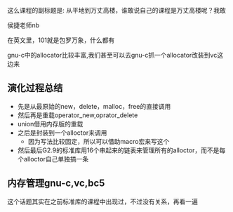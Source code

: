 这么课程的副标题是: 从平地到万丈高楼，谁敢说自己的课程是万丈高楼呢？我敢

侯捷老师nb

在英文里，101就是包罗万象，什么都有


gnu-c中的allocator比较丰富,我们甚至可以去gnu-c抓一个allocator改装到vc这边来

## 演化过程总结
- 先是从最原始的new，delete，malloc，free的直接调用
- 然后再是重载operator_new,oprator_delete
- union借用内存版的重载
- 之后是封装到一个alloctor来调用
  - 因为写法比较固定，所以可以借助macro宏来写这个
- 然后最后G2.9的标准库用16个串起来的链表来管理所有的alloctor，而不是每个alloctor自己单独搞一条


## 内存管理gnu-c,vc,bc5
这个话题其实在之前标准库的课程中出现过，不过没有关系，再看一遍